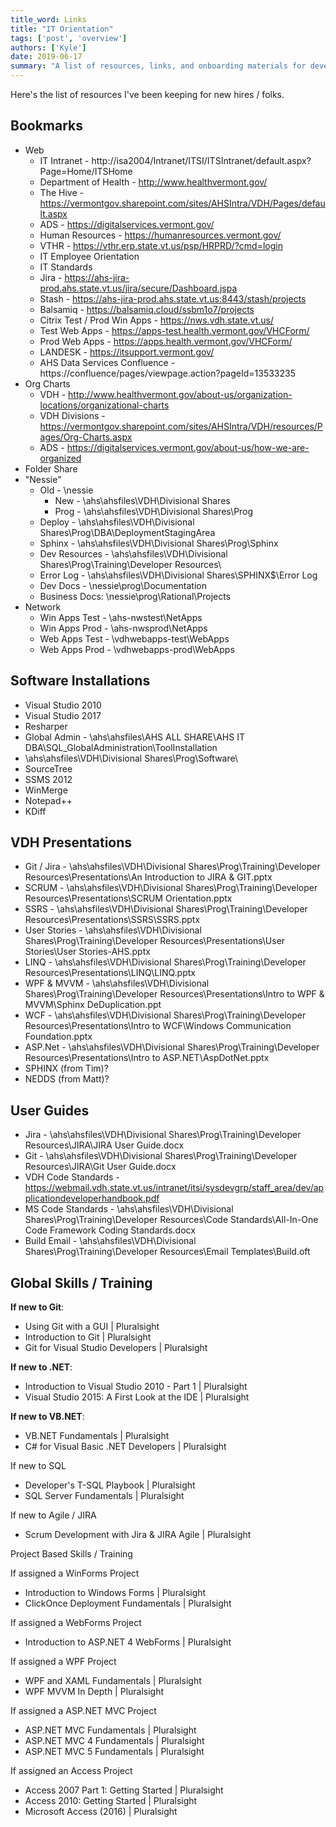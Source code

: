 ```yaml
---
title_word: Links
title: "IT Orientation"
tags: ['post', 'overview']
authors: ['Kyle']
date: 2019-06-17
summary: "A list of resources, links, and onboarding materials for developers at the Vermont Department of Health"
---
```



Here's the list of resources I've been keeping for new hires / folks.


## Bookmarks


* Web
  * IT Intranet -  http://isa2004/Intranet/ITSI/ITSIntranet/default.aspx?Page=Home/ITSHome
  * Department of Health - http://www.healthvermont.gov/
  * The Hive - https://vermontgov.sharepoint.com/sites/AHSIntra/VDH/Pages/default.aspx
  * ADS - https://digitalservices.vermont.gov/
  * Human Resources - https://humanresources.vermont.gov/
  * VTHR - https://vthr.erp.state.vt.us/psp/HRPRD/?cmd=login
  * IT Employee Orientation
  * IT Standards
  * Jira - https://ahs-jira-prod.ahs.state.vt.us/jira/secure/Dashboard.jspa
  * Stash - https://ahs-jira-prod.ahs.state.vt.us:8443/stash/projects
  * Balsamiq - https://balsamiq.cloud/ssbm1o7/projects
  * Citrix Test / Prod Win Apps - https://nws.vdh.state.vt.us/
  * Test Web Apps - https://apps-test.health.vermont.gov/VHCForm/
  * Prod Web Apps - https://apps.health.vermont.gov/VHCForm/
  * LANDESK - https://itsupport.vermont.gov/
  * AHS Data Services Confluence - https://confluence/pages/viewpage.action?pageId=13533235
* Org Charts
  * VDH - http://www.healthvermont.gov/about-us/organization-locations/organizational-charts
  * VDH Divisions - https://vermontgov.sharepoint.com/sites/AHSIntra/VDH/resources/Pages/Org-Charts.aspx
  * ADS - https://digitalservices.vermont.gov/about-us/how-we-are-organized
* Folder Share
* "Nessie"
  * Old - \\nessie
    * New - \\ahs\ahsfiles\VDH\Divisional Shares
    * Prog - \\ahs\ahsfiles\VDH\Divisional Shares\Prog
  * Deploy - \\ahs\ahsfiles\VDH\Divisional Shares\Prog\DBA\DeploymentStagingArea
  * Sphinx - \\ahs\ahsfiles\VDH\Divisional Shares\Prog\Sphinx
  * Dev Resources - \\ahs\ahsfiles\VDH\Divisional Shares\Prog\Training\Developer Resources\
  * Error Log - \\ahs\ahsfiles\VDH\Divisional Shares\SPHINX$\Error Log
  * Dev Docs - \\nessie\prog\Documentation
  * Business Docs: \\nessie\prog\Rational\Projects
* Network
  * Win Apps Test - \\ahs-nwstest\NetApps
  * Win Apps Prod - \\ahs-nwsprod\NetApps
  * Web Apps Test - \\vdhwebapps-test\WebApps
  * Web Apps Prod - \\vdhwebapps-prod\WebApps


## Software Installations

* Visual Studio 2010
* Visual Studio 2017
* Resharper
* Global Admin - \\ahs\ahsfiles\AHS ALL SHARE\AHS IT DBA\SQL_GlobalAdministration\ToolInstallation
* \\ahs\ahsfiles\VDH\Divisional Shares\Prog\Software\
* SourceTree
* SSMS 2012
* WinMerge 
* Notepad++
* KDiff

## VDH Presentations


* Git / Jira - \\ahs\ahsfiles\VDH\Divisional Shares\Prog\Training\Developer Resources\Presentations\An Introduction to JIRA & GIT.pptx
* SCRUM - \\ahs\ahsfiles\VDH\Divisional Shares\Prog\Training\Developer Resources\Presentations\SCRUM Orientation.pptx
* SSRS - \\ahs\ahsfiles\VDH\Divisional Shares\Prog\Training\Developer Resources\Presentations\SSRS\SSRS.pptx
* User Stories - \\ahs\ahsfiles\VDH\Divisional Shares\Prog\Training\Developer Resources\Presentations\User Stories\User Stories-AHS.pptx
* LINQ  - \\ahs\ahsfiles\VDH\Divisional Shares\Prog\Training\Developer Resources\Presentations\LINQ\LINQ.pptx
* WPF & MVVM - \\ahs\ahsfiles\VDH\Divisional Shares\Prog\Training\Developer Resources\Presentations\Intro to WPF & MVVM\Sphinx DeDuplication.ppt
* WCF - \\ahs\ahsfiles\VDH\Divisional Shares\Prog\Training\Developer Resources\Presentations\Intro to WCF\Windows Communication Foundation.pptx
* ASP.Net - \\ahs\ahsfiles\VDH\Divisional Shares\Prog\Training\Developer Resources\Presentations\Intro to ASP.NET\AspDotNet.pptx
* SPHINX (from Tim)?
* NEDDS (from Matt)?


## User Guides

* Jira - \\ahs\ahsfiles\VDH\Divisional Shares\Prog\Training\Developer Resources\JIRA\JIRA User Guide.docx
* Git - \\ahs\ahsfiles\VDH\Divisional Shares\Prog\Training\Developer Resources\JIRA\Git User Guide.docx
* VDH Code Standards - https://webmail.vdh.state.vt.us/intranet/itsi/sysdevgrp/staff_area/dev/applicationdeveloperhandbook.pdf
* MS Code Standards - \\ahs\ahsfiles\VDH\Divisional Shares\Prog\Training\Developer Resources\Code Standards\All-In-One Code Framework Coding Standards.docx
* Build Email - \\ahs\ahsfiles\VDH\Divisional Shares\Prog\Training\Developer Resources\Email Templates\Build.oft

## Global Skills / Training

**If new to Git**:

* Using Git with a GUI | Pluralsight
* Introduction to Git | Pluralsight
* Git for Visual Studio Developers | Pluralsight

**If new to .NET**:

* Introduction to Visual Studio 2010 - Part 1 | Pluralsight
* Visual Studio 2015: A First Look at the IDE | Pluralsight

**If new to VB.NET**: 
* VB.NET Fundamentals | Pluralsight
* C# for Visual Basic .NET Developers | Pluralsight

If new to SQL
* Developer's T-SQL Playbook | Pluralsight
* SQL Server Fundamentals | Pluralsight

If new to Agile / JIRA
* Scrum Development with Jira & JIRA Agile | Pluralsight


Project Based Skills / Training

If assigned a WinForms Project
* Introduction to Windows Forms | Pluralsight
* ClickOnce Deployment Fundamentals | Pluralsight

If assigned a WebForms Project
* Introduction to ASP.NET 4 WebForms | Pluralsight

If assigned a WPF Project
* WPF and XAML Fundamentals | Pluralsight
* WPF MVVM In Depth | Pluralsight

If assigned a ASP.NET MVC Project
* ASP.NET MVC Fundamentals | Pluralsight
* ASP.NET MVC 4 Fundamentals | Pluralsight
* ASP.NET MVC 5 Fundamentals | Pluralsight

If assigned an Access Project
* Access 2007 Part 1: Getting Started | Pluralsight
* Access 2010: Getting Started | Pluralsight
* Microsoft Access (2016) | Pluralsight
